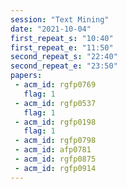 ```yaml
---
session: "Text Mining"
date: "2021-10-04" 
first_repeat_s: "10:40" 
first_repeat_e: "11:50" 
second_repeat_s: "22:40" 
second_repeat_e: "23:50" 
papers:
 - acm_id: rgfp0769
   flag: 1
 - acm_id: rgfp0537
   flag: 1
 - acm_id: rgfp0198
   flag: 1
 - acm_id: rgfp0798
 - acm_id: afp0781
 - acm_id: rgfp0875
 - acm_id: rgfp0914
---
```

